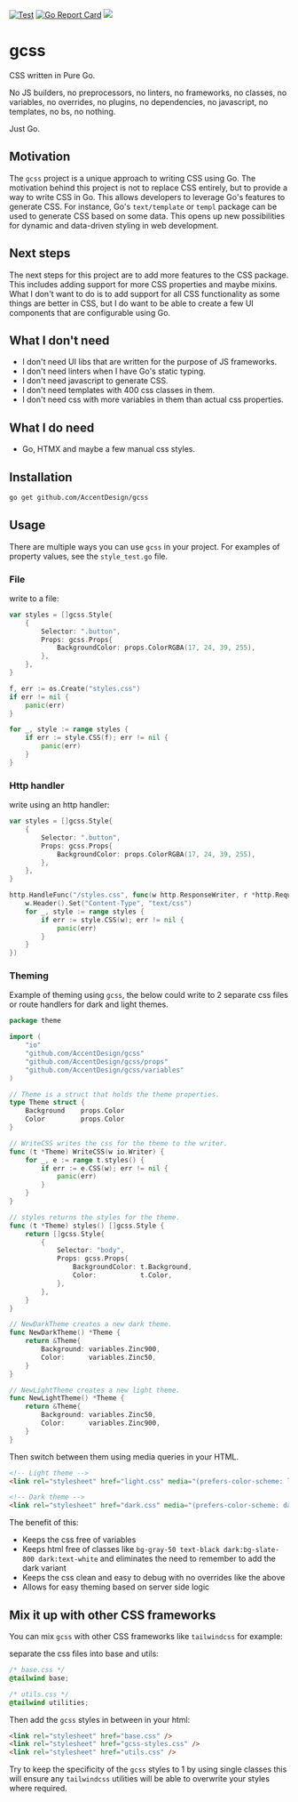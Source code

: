 [![Test](https://github.com/AccentDesign/gcss/actions/workflows/go-test.yml/badge.svg)](https://github.com/AccentDesign/gcss/actions/workflows/go-test.yml)
[![Go Report Card](https://goreportcard.com/badge/github.com/AccentDesign/gcss)](https://goreportcard.com/report/github.com/AccentDesign/gcss)
<a href="https://github.com/AccentDesign/gcss-theme"><img src="https://img.shields.io/badge/Example%20on-Github-blue.svg"/></a>

# gcss

CSS written in Pure Go.

No JS builders, no preprocessors, no linters, no frameworks, no classes, no variables, no overrides, no plugins, no dependencies, no javascript, no templates, no bs, no nothing.

Just Go.

## Motivation

The `gcss` project is a unique approach to writing CSS using Go.
The motivation behind this project is not to replace CSS entirely,
but to provide a way to write CSS in Go.
This allows developers to leverage Go's features to generate CSS. For instance,
Go's `text/template` or `templ` package can be used to generate CSS based on some data.
This opens up new possibilities for dynamic and data-driven styling in web development.

## Next steps

The next steps for this project are to add more features to the CSS package.
This includes adding support for more CSS properties and maybe mixins.
What I don't want to do is to add support for all CSS functionality as some things are better in CSS, but I do want to be able to create 
a few UI components that are configurable using Go.

## What I don't need

* I don't need UI libs that are written for the purpose of JS frameworks. 
* I don't need linters when I have Go's static typing.
* I don't need javascript to generate CSS.
* I don't need templates with 400 css classes in them.
* I don't need css with more variables in them than actual css properties.

## What I do need

* Go, HTMX and maybe a few manual css styles.

## Installation

```bash
go get github.com/AccentDesign/gcss
```

## Usage

There are multiple ways you can use `gcss` in your project. For examples of property values, see the `style_test.go` file.

### File

write to a file:

```go
var styles = []gcss.Style{
    {
        Selector: ".button",
        Props: gcss.Props{
            BackgroundColor: props.ColorRGBA(17, 24, 39, 255),
        },
    },
}

f, err := os.Create("styles.css")
if err != nil {
    panic(err)
}

for _, style := range styles {
    if err := style.CSS(f); err != nil {
        panic(err)
    }
}
```

### Http handler

write using an http handler:

```go
var styles = []gcss.Style{
    {
        Selector: ".button",
        Props: gcss.Props{
            BackgroundColor: props.ColorRGBA(17, 24, 39, 255),
        },
    },
}

http.HandleFunc("/styles.css", func(w http.ResponseWriter, r *http.Request) {
    w.Header().Set("Content-Type", "text/css")
    for _, style := range styles {
        if err := style.CSS(w); err != nil {
            panic(err)
        }
    }
})
```

### Theming

Example of theming using `gcss`, the below could write to 2 separate css files or route handlers for dark and light themes.

```go
package theme

import (
    "io"
    "github.com/AccentDesign/gcss"
    "github.com/AccentDesign/gcss/props"
    "github.com/AccentDesign/gcss/variables"
)

// Theme is a struct that holds the theme properties.
type Theme struct {
    Background    props.Color
    Color         props.Color
}

// WriteCSS writes the css for the theme to the writer.
func (t *Theme) WriteCSS(w io.Writer) {
    for _, e := range t.styles() {
        if err := e.CSS(w); err != nil {
            panic(err)
        }
    }
}

// styles returns the styles for the theme.
func (t *Theme) styles() []gcss.Style {
    return []gcss.Style{
        {
            Selector: "body",
            Props: gcss.Props{
                BackgroundColor: t.Background,
                Color:           t.Color,
            },
        },
    }
}

// NewDarkTheme creates a new dark theme.
func NewDarkTheme() *Theme {
    return &Theme{
        Background: variables.Zinc900,
        Color:      variables.Zinc50,
    }
}

// NewLightTheme creates a new light theme.
func NewLightTheme() *Theme {
    return &Theme{
        Background: variables.Zinc50,
        Color:      variables.Zinc900,
    }
}
```

Then switch between them using media queries in your HTML.

```html
<!-- Light theme -->
<link rel="stylesheet" href="light.css" media="(prefers-color-scheme: light)" />

<!-- Dark theme -->
<link rel="stylesheet" href="dark.css" media="(prefers-color-scheme: dark)" />
```

The benefit of this:

* Keeps the css free of variables
* Keeps html free of classes like `bg-gray-50 text-black dark:bg-slate-800 dark:text-white` and eliminates the need to remember to add the dark variant
* Keeps the css clean and easy to debug with no overrides like the above
* Allows for easy theming based on server side logic

## Mix it up with other CSS frameworks

You can mix `gcss` with other CSS frameworks like `tailwindcss` for example:

separate the css files into base and utils:

```css
/* base.css */
@tailwind base;
```

```css
/* utils.css */
@tailwind utilities;
```

Then add the `gcss` styles in between in your html:

```html
<link rel="stylesheet" href="base.css" />
<link rel="stylesheet" href="gcss-styles.css" />
<link rel="stylesheet" href="utils.css" />
```

Try to keep the specificity of the `gcss` styles to 1 by using single classes this will ensure any `tailwindcss` utilities
will be able to overwrite your styles where required.
